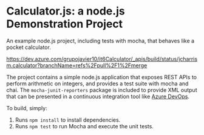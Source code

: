 Calculator.js: a node.js Demonstration Project
==============================================
An example node.js project, including tests with mocha, that behaves like
a pocket calculator.


https://dev.azure.com/grupojavier10/it6Calculator/_apis/build/status/jcharrism.calculator?branchName=refs%2Fpull%2F1%2Fmerge


The project contains a simple node.js application that exposes REST APIs
to perform arithmetic on integers, and provides a test suite with mocha
and chai.  The `mocha-junit-reporters` package is included to provide XML
output that can be presented in a continuous integration tool like
[Azure DevOps](https://azure.com/devops).

To build, simply:

1. Runs `npm install` to install dependencies.
2. Runs `npm test` to run Mocha and execute the unit tests.

